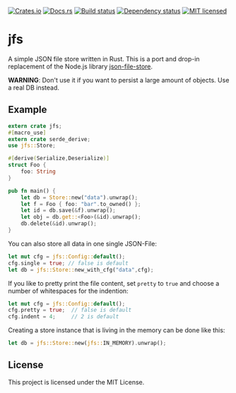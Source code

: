 [![Crates.io](https://img.shields.io/crates/v/jfs.svg)](https://crates.io/crates/jfs)
[![Docs.rs](https://docs.rs/jfs/badge.svg)](https://docs.rs/jfs/)
[![Build status](https://travis-ci.org/flosse/rust-json-file-store.svg?branch=master)](https://travis-ci.org/flosse/rust-json-file-store)
[![Dependency status](https://deps.rs/repo/github/flosse/rust-json-file-store/status.svg)](https://deps.rs/repo/github/flosse/rust-json-file-store)
[![MIT licensed](https://img.shields.io/badge/license-MIT-blue.svg)](./LICENSE-MIT)

# jfs

A simple JSON file store written in Rust.
This is a port and drop-in replacement of the Node.js library
[json-file-store](https://github.com/flosse/json-file-store/).

**WARNING**:
Don't use it if you want to persist a large amount of objects.
Use a real DB instead.

## Example

```rust
extern crate jfs;
#[macro_use]
extern crate serde_derive;
use jfs::Store;

#[derive(Serialize,Deserialize)]
struct Foo {
    foo: String
}

pub fn main() {
    let db = Store::new("data").unwrap();
    let f = Foo { foo: "bar".to_owned() };
    let id = db.save(&f).unwrap();
    let obj = db.get::<Foo>(&id).unwrap();
    db.delete(&id).unwrap();
}
```

You can also store all data in one single JSON-File:

```rust
let mut cfg = jfs::Config::default();
cfg.single = true; // false is default
let db = jfs::Store::new_with_cfg("data",cfg);
```

If you like to pretty print the file content, set `pretty` to `true`
and choose a number of whitespaces for the indention:

```rust
let mut cfg = jfs::Config::default();
cfg.pretty = true;  // false is default
cfg.indent = 4;     // 2 is default
```

Creating a store instance that is living in the memory can be done like this:

```rust
let db = jfs::Store::new(jfs::IN_MEMORY).unwrap();
```

## License

This project is licensed under the MIT License.
